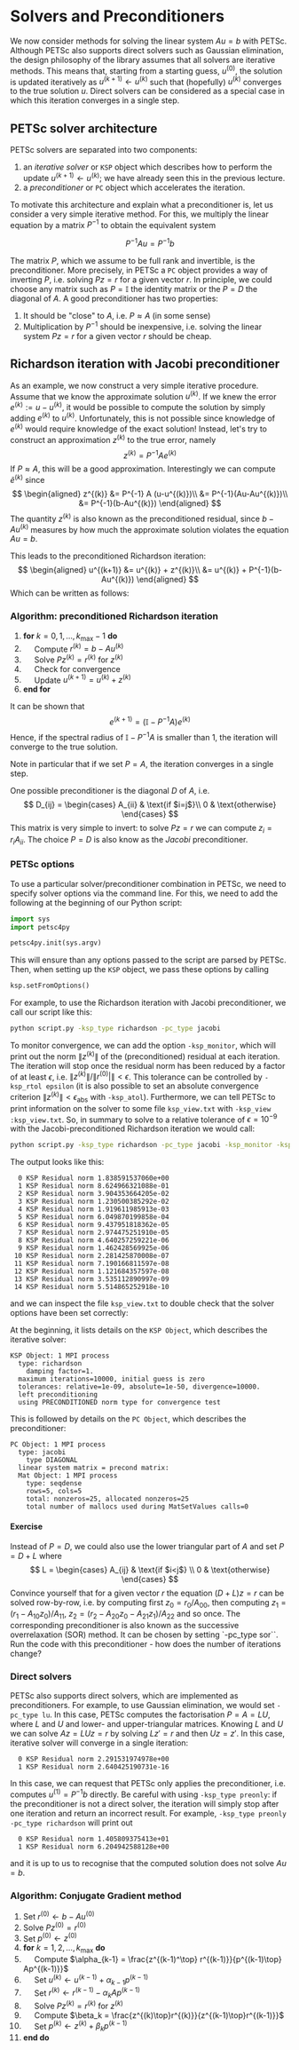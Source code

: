 # Solvers and Preconditioners
We now consider methods for solving the linear system $Au=b$ with PETSc. Although PETSc also supports direct solvers such as Gaussian elimination, the design philosophy of the library assumes that all solvers are iterative methods. This means that, starting from a starting guess, $u^{(0)}$, the solution is updated iteratively as $u^{(k+1)}\gets u^{(k)}$ such that (hopefully) $u^{(k)}$ converges to the true solution $u$. Direct solvers can be considered as a special case in which this iteration converges in a single step.

## PETSc solver architecture
PETSc solvers are separated into two components:

1. an *iterative solver* or `KSP` object which describes how to perform the update $u^{(k+1)}\gets u^{(k)}$; we have already seen this in the previous lecture.
2. a *preconditioner* or `PC` object which accelerates the iteration.

To motivate this architecture and explain what a preconditioner is, let us consider a very simple iterative method. For this, we multiply the linear equation by a matrix $P^{-1}$ to obtain the equivalent system

$$
P^{-1} A u = P^{-1} b
$$

The matrix $P$, which we assume to be full rank and invertible, is the preconditioner. More precisely, in PETSc a `PC` object provides a way of inverting $P$, i.e. solving $Pz=r$ for a given vector $r$. In principle, we could choose any matrix such as $P=\mathbb{I}$ the identity matrix or the $P=D$ the diagonal of $A$. A good preconditioner has two properties:

1. It should be "close" to $A$, i.e. $P\approx A$ (in some sense)
2. Multiplication by $P^{-1}$ should be inexpensive, i.e. solving the linear system $Pz=r$ for a given vector $r$ should be cheap.

## Richardson iteration with Jacobi preconditioner
As an example, we now construct a very simple iterative procedure. Assume that we know the approximate solution $u^{(k)}$. If we knew the error $e^{(k)} := u-u^{(k)}$, it would be possible to compute the solution by simply adding $e^{(k)}$ to $u^{(k)}$. Unfortunately, this is not possible since knowledge of $e^{(k)}$ would require knowledge of the exact solution! Instead, let's try to construct an approximation $z^{(k)}$ to the true error, namely
$$
z^{(k)} = P^{-1} A e^{(k)}
$$
If $P\approx A$, this will be a good approximation. Interestingly we can compute $\widetilde{e}^{(k)}$ since
$$
\begin{aligned}
z^{(k)} &= P^{-1} A (u-u^{(k)})\\
&= P^{-1}(Au-Au^{(k)})\\
&= P^{-1}(b-Au^{(k)})
\end{aligned}
$$
The quantity $z^{(k)}$ is also known as the preconditioned residual, since $b-Au^{(k)}$ measures by how much the approximate solution violates the equation $Au=b$.

This leads to the preconditioned Richardson iteration:
$$
\begin{aligned}
u^{(k+1)} &= u^{(k)} + z^{(k)}\\
&= u^{(k)} + P^{-1}(b-Au^{(k)})
\end{aligned}
$$
Which can be written as follows:

### Algorithm: preconditioned Richardson iteration
1. **for** $k=0,1,\dots,k_{\text{max}}-1$ **do**
2. $~~~~$ Compute $r^{(k)} = b - Au^{(k)}$
3. $~~~~$ Solve $Pz^{(k)} = r^{(k)}$ for $z^{(k)}$
4. $~~~~$ Check for convergence
5. $~~~~$ Update $u^{(k+1)} = u^{(k)} + z^{(k)}$
6. **end for**

It can be shown that
$$
e^{(k+1)} = \left(\mathbb{I} - P^{-1} A\right)e^{(k)}
$$
Hence, if the spectral radius of $\mathbb{I} - P^{-1} A$ is smaller than $1$, the iteration will converge to the true solution.

Note in particular that if we set $P=A$, the iteration converges in a single step.

One possible preconditioner is the diagonal $D$ of $A$, i.e.
$$
D_{ij} = \begin{cases}
A_{ii} & \text{if $i=j$}\\
0 & \text{otherwise}
\end{cases}
$$
This matrix is very simple to invert: to solve $Pz=r$ we can compute $z_i = r_i A_{ii}$. The choice $P=D$ is also know as the *Jacobi* preconditioner.

### PETSc options
To use a particular solver/preconditioner combination in PETSc, we need to specify solver options via the command line. For this, we need to add the following at the beginning of our Python script:
```python
import sys
import petsc4py

petsc4py.init(sys.argv)
```
This will ensure than any options passed to the script are parsed by PETSc. Then, when setting up the `KSP` object, we pass these options by calling 

```python
ksp.setFromOptions()
```
For example, to use the Richardson iteration with Jacobi preconditioner, we call our script like this:

```bash
python script.py -ksp_type richardson -pc_type jacobi
```
To monitor convergence, we can add the option `-ksp_monitor`, which will print out the norm $\|z^{(k)}\|$ of the (preconditioned) residual at each iteration. The iteration will stop once the residual norm has been reduced by a factor of at least $\epsilon$, i.e. $\|z^{(k)}\|/\|r^{(0)}|\|<\epsilon$. This tolerance can be controlled by `-ksp_rtol epsilon` (it is also possible to set an absolute convergence criterion $\|z^{(k)}\|<\epsilon_{\text{abs}}$ with `-ksp_atol`). Furthermore, we can tell PETSc to print information on the solver to some file `ksp_view.txt` with `-ksp_view :ksp_view.txt`. So, in summary to solve to a relative tolerance of $\epsilon=10^{-9}$ with the Jacobi-preconditioned Richardson iteration we would call:

```bash
python script.py -ksp_type richardson -pc_type jacobi -ksp_monitor -ksp_rtol 1.0E-9 -ksp_view :ksp_view.txt
```

The output looks like this:
```
  0 KSP Residual norm 1.838591537060e+00
  1 KSP Residual norm 8.624966321088e-01
  2 KSP Residual norm 3.904353664205e-02
  3 KSP Residual norm 1.230500385292e-02
  4 KSP Residual norm 1.919611985913e-03
  5 KSP Residual norm 6.049870199858e-04
  6 KSP Residual norm 9.437951818362e-05
  7 KSP Residual norm 2.974475251910e-05
  8 KSP Residual norm 4.640257259221e-06
  9 KSP Residual norm 1.462428569925e-06
 10 KSP Residual norm 2.281425870008e-07
 11 KSP Residual norm 7.190166811597e-08
 12 KSP Residual norm 1.121684357597e-08
 13 KSP Residual norm 3.535112890997e-09
 14 KSP Residual norm 5.514865252918e-10
```

and we can inspect the file `ksp_view.txt` to double check that the solver options have been set correctly:

At the beginning, it lists details on the `KSP Object`, which describes the iterative solver:

```
KSP Object: 1 MPI process
  type: richardson
    damping factor=1.
  maximum iterations=10000, initial guess is zero
  tolerances: relative=1e-09, absolute=1e-50, divergence=10000.
  left preconditioning
  using PRECONDITIONED norm type for convergence test
```

This is followed by details on the `PC Object`, which describes the preconditioner:
```
PC Object: 1 MPI process
  type: jacobi
    type DIAGONAL
  linear system matrix = precond matrix:
  Mat Object: 1 MPI process
    type: seqdense
    rows=5, cols=5
    total: nonzeros=25, allocated nonzeros=25
    total number of mallocs used during MatSetValues calls=0
```
#### Exercise
Instead of $P=D$, we could also use the lower triangular part of $A$ and set $P=D+L$ where
$$
L = \begin{cases}
A_{ij} & \text{if $i<j$} \\
0 & \text{otherwise}
\end{cases}
$$
Convince yourself that for a given vector $r$ the equation $(D+L)z=r$ can be solved row-by-row, i.e. by computing first $z_0 = r_0/A_{00}$, then computing $z_1 = (r_1 - A_{10}z_0)/A_{11}$, $z_2=(r_2 - A_{20}z_0 - A_{21}z_1)/A_{22}$ and so once. The corresponding preconditioner is also known as the successive overrelaxation (SOR) method. It can be chosen by setting `-pc_type sor``. Run the code with this preconditioner - how does the number of iterations change?

### Direct solvers
PETSc also supports direct solvers, which are implemented as preconditioners. For example, to use Gaussian elimination, we would set `-pc_type lu`. In this case, PETSc computes the factorisation $P=A=LU$, where $L$ and $U$ and lower- and upper-triangular matrices. Knowing $L$ and $U$ we can solve $Az=LUz=r$ by solving $Lz'=r$ and then $Uz=z'$. In this case, iterative solver will converge in a single iteration:
```
  0 KSP Residual norm 2.291531974978e+00
  1 KSP Residual norm 2.640425190731e-16
```
In this case, we can request that PETSc only applies the preconditioner, i.e. computes $u^{(1)} = P^{-1}b$ directly. Be careful with using `-ksp_type preonly`: if the preconditioner is not a direct solver, the iteration will simply stop after one iteration and return an incorrect result. For example, `-ksp_type preonly -pc_type richardson` will print out
```
  0 KSP Residual norm 1.405809375413e+01
  1 KSP Residual norm 6.204942588128e+00
```
and it is up to us to recognise that the computed solution does not solve $Au=b$.

### Algorithm: Conjugate Gradient method
1. Set $r^{(0)}\gets b - Au^{(0)}$
2. Solve $Pz^{(0)} = r^{(0)}$
3. Set $p^{(0)}\gets z^{(0)}$
4. **for** $k=1,2,\dots,k_{\text{max}}$ **do**
5. $~~~~$ Compute $\alpha_{k-1} = \frac{z^{(k-1)^\top} r^{(k-1)}}{p^{(k-1)\top} Ap^{(k-1)}}$
6. $~~~~$ Set $u^{(k)} \gets u^{(k-1)} + \alpha_{k-1} p^{(k-1)}$
7. $~~~~$ Set $r^{(k)} \gets r^{(k-1)} - \alpha_k A p^{(k-1)}$
8. $~~~~$ Solve $Pz^{(k)}=r^{(k)}$ for $z^{(k)}$
9. $~~~~$ Compute $\beta_k = \frac{z^{(k)\top}r^{(k)}}{z^{(k-1)\top}r^{(k-1)}}$
10. $~~~~$ Set $p^{(k)} \gets z^{(k)} + \beta_k p^{(k-1)}$
11. **end do**
